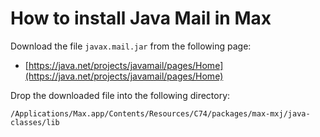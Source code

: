 # How to install Java Mail in Max


Download the file ```javax.mail.jar``` from the following page:

* [https://java.net/projects/javamail/pages/Home](https://java.net/projects/javamail/pages/Home)

Drop the downloaded file into the following directory:
```
/Applications/Max.app/Contents/Resources/C74/packages/max-mxj/java-classes/lib
```


